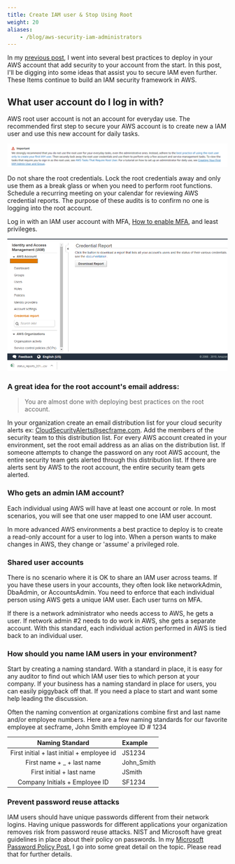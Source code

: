 ```yaml
---
title: Create IAM user & Stop Using Root
weight: 20
aliases: 
    - /blog/aws-security-iam-administrators
---
```


In my [previous post](/aws_security/iam/startingwithroot), I went into several best practices to deploy in your AWS account that add security to your account from the start. In this post, I'll be digging into some ideas that assist you to secure IAM even further. These Items continue to build an IAM security framework in AWS.

## What user account do I log in with?
AWS root user account is not an account for everyday use. The recommended first step to secure your AWS account is to create new a IAM user and use this new account for daily tasks.

![removing use of the root user](images/image-13.png)
 

Do not share the root credentials. Lock the root credentials away and only use them as a break glass or when you need to perform root functions.  Schedule a recurring meeting on your calendar for reviewing AWS credential reports. The purpose of these audits is to confirm no one is logging into the root account.

Log in with an IAM user account with MFA, [How to enable MFA](/blog/2019/aws_mfa), and least privileges.  

![Security Credential Report](images/image2.png)

### A great idea for the root account's email address:
> You are almost done with deploying best practices on the root account. 

In your organization create an email distribution list for your cloud security alerts ex: CloudSecurityAlerts@secframe.com. Add the members of the security team to this distribution list. For every AWS account created in your environment, set the root email address as an alias on the distribution list. If someone attempts to change the password on any root AWS account, the entire security team gets alerted through this distribution list. If there are alerts sent by AWS to the root account, the entire security team gets alerted.

 
### Who gets an admin  IAM account?
Each individual using AWS will have at least one account or role. In most scenarios, you will see that one user mapped to one IAM user account. 

In more advanced AWS environments a best practice to deploy is to create a read-only account for a user to log into. When a person wants to make changes in AWS, they change or 'assume' a privileged role.  
 

### Shared user accounts
There is no scenario where it is OK to share an IAM user across teams. If you have these users in your accounts, they often look like networkAdmin, DbaAdmin, or AccountsAdmin. You need to enforce that each individual person using AWS gets a unique IAM user. Each user turns on MFA. 

If there is a network administrator who needs access to AWS, he gets a user. If network admin #2 needs to do work in AWS, she gets a separate account. With this standard, each individual action performed in AWS is tied back to an individual user.

 

### How should you name IAM users in your environment?
Start by creating a naming standard. With a standard in place, it is easy for any auditor to find out which IAM user ties to which person at your company. If your business has a naming standard in place for users, you can easily piggyback off that. If you need a place to start and want some help leading the discussion.

Often the naming convention at organizations combine first and last name and/or employee numbers. Here are a few naming standards for our favorite employee at secframe, John Smith employee ID # 1234

| Naming Standard |	Example |
| :---: | :--- |
| First initial + last initial + employee id |	JS1234 |
| First name + _ + last name |	John_Smith |
| First initial + last name |	JSmith |
| Company Initials + Employee ID |	SF1234 |
 

### Prevent password reuse attacks
IAM users should have unique passwords different from their network logins. Having unique passwords for different applications your organization removes risk from password reuse attacks. NIST and Microsoft have great guidelines in place about their policy on passwords.  In my [Microsoft Password Policy Post](/blog/2019/microsoft_password_policy), I go into some great detail on the topic.  Please read that for further details.
